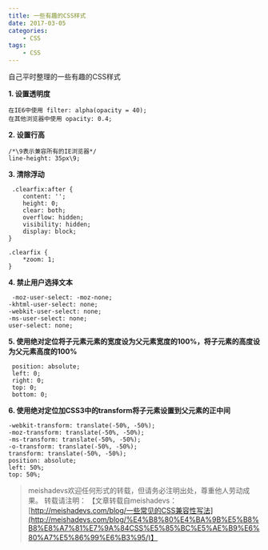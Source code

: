 ```yaml
---
title: 一些有趣的CSS样式 
date: 2017-03-05
categories:
	- CSS
tags:
    - CSS
---
```


自己平时整理的一些有趣的CSS样式
<!--more-->

**1. 设置透明度**

	在IE6中使用 filter: alpha(opacity = 40);
	在其他浏览器中使用 opacity: 0.4;

**2. 设置行高**

	/*\9表示兼容所有的IE浏览器*/  
	line-height: 35px\9;

**3. 清除浮动**

	 .clearfix:after {
	    content: '';
	    height: 0;
	    clear: both;
	    overflow: hidden;
	    visibility: hidden;
	    display: block;
	}

	.clearfix {
	    *zoom: 1;
	}

**4. 禁止用户选择文本**
	
	 -moz-user-select: -moz-none;
    -khtml-user-select: none;
    -webkit-user-select: none;
    -ms-user-select: none;
    user-select: none;

**5. 使用绝对定位将子元素元素的宽度设为父元素宽度的100%，将子元素的高度设为父元素高度的100%**
	
	 position: absolute;
     left: 0;
     right: 0;
     top: 0;
	 bottom: 0;

**6. 使用绝对定位加CSS3中的transform将子元素设置到父元素的正中间**
	
	-webkit-transform: translate(-50%, -50%);
    -moz-transform: translate(-50%, -50%);
    -ms-transform: translate(-50%, -50%);
    -o-transform: translate(-50%, -50%);
    transform: translate(-50%, -50%);
    position: absolute;
    left: 50%;
    top: 50%;

> meishadevs欢迎任何形式的转载，但请务必注明出处，尊重他人劳动成果。
转载请注明： 【文章转载自meishadevs：[http://meishadevs.com/blog/一些常见的CSS兼容性写法](http://meishadevs.com/blog/%E4%B8%80%E4%BA%9B%E5%B8%B8%E8%A7%81%E7%9A%84CSS%E5%85%BC%E5%AE%B9%E6%80%A7%E5%86%99%E6%B3%95/)】